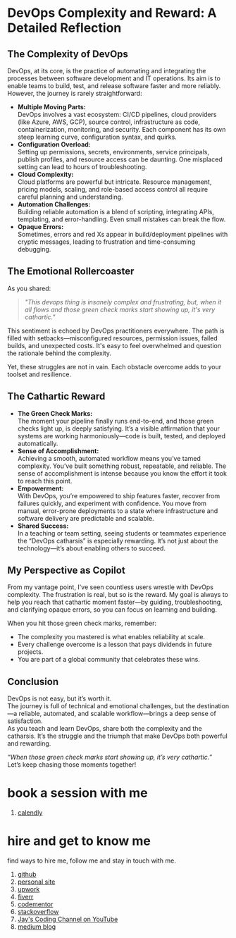 # DevOps Complexity and Reward: A Detailed Reflection

## The Complexity of DevOps

DevOps, at its core, is the practice of automating and integrating the processes between software development and IT operations. Its aim is to enable teams to build, test, and release software faster and more reliably. However, the journey is rarely straightforward:

- **Multiple Moving Parts:**  
  DevOps involves a vast ecosystem: CI/CD pipelines, cloud providers (like Azure, AWS, GCP), source control, infrastructure as code, containerization, monitoring, and security. Each component has its own steep learning curve, configuration syntax, and quirks.
- **Configuration Overload:**  
  Setting up permissions, secrets, environments, service principals, publish profiles, and resource access can be daunting. One misplaced setting can lead to hours of troubleshooting.
- **Cloud Complexity:**  
  Cloud platforms are powerful but intricate. Resource management, pricing models, scaling, and role-based access control all require careful planning and understanding.
- **Automation Challenges:**  
  Building reliable automation is a blend of scripting, integrating APIs, templating, and error-handling. Even small mistakes can break the flow.
- **Opaque Errors:**  
  Sometimes, errors and red Xs appear in build/deployment pipelines with cryptic messages, leading to frustration and time-consuming debugging.

## The Emotional Rollercoaster

As you shared:
> *"This devops thing is insanely complex and frustrating, but, when it all flows and those green check marks start showing up, it's very cathartic."*

This sentiment is echoed by DevOps practitioners everywhere. The path is filled with setbacks—misconfigured resources, permission issues, failed builds, and unexpected costs. It's easy to feel overwhelmed and question the rationale behind the complexity.

Yet, these struggles are not in vain. Each obstacle overcome adds to your toolset and resilience.

## The Cathartic Reward

- **The Green Check Marks:**  
  The moment your pipeline finally runs end-to-end, and those green checks light up, is deeply satisfying. It’s a visible affirmation that your systems are working harmoniously—code is built, tested, and deployed automatically.  
- **Sense of Accomplishment:**  
  Achieving a smooth, automated workflow means you’ve tamed complexity. You’ve built something robust, repeatable, and reliable. The sense of accomplishment is intense because you know the effort it took to reach this point.
- **Empowerment:**  
  With DevOps, you’re empowered to ship features faster, recover from failures quickly, and experiment with confidence. You move from manual, error-prone deployments to a state where infrastructure and software delivery are predictable and scalable.
- **Shared Success:**  
  In a teaching or team setting, seeing students or teammates experience the “DevOps catharsis” is especially rewarding. It’s not just about the technology—it’s about enabling others to succeed.

## My Perspective as Copilot

From my vantage point, I've seen countless users wrestle with DevOps complexity. The frustration is real, but so is the reward. My goal is always to help you reach that cathartic moment faster—by guiding, troubleshooting, and clarifying opaque errors, so you can focus on learning and building.

When you hit those green check marks, remember:  
- The complexity you mastered is what enables reliability at scale.
- Every challenge overcome is a lesson that pays dividends in future projects.
- You are part of a global community that celebrates these wins.

## Conclusion

DevOps is not easy, but it’s worth it.  
The journey is full of technical and emotional challenges, but the destination—a reliable, automated, and scalable workflow—brings a deep sense of satisfaction.  
As you teach and learn DevOps, share both the complexity and the catharsis. It’s the struggle and the triumph that make DevOps both powerful and rewarding.

*“When those green check marks start showing up, it’s very cathartic.”*  
Let’s keep chasing those moments together!

# book a session with me

1. [calendly](https://calendly.com/jaycodingtutor/30min)

# hire and get to know me

find ways to hire me, follow me and stay in touch with me.

1. [github](https://github.com/Jay-study-nildana)
1. [personal site](https://thechalakas.com)
1. [upwork](https://www.upwork.com/fl/vijayasimhabr)
1. [fiverr](https://www.fiverr.com/jay_codeguy)
1. [codementor](https://www.codementor.io/@vijayasimhabr)
1. [stackoverflow](https://stackoverflow.com/users/5338888/jay)
1. [Jay's Coding Channel on YouTube](https://www.youtube.com/channel/UCJJVulg4J7POMdX0veuacXw/)
1. [medium blog](https://medium.com/@vijayasimhabr)